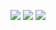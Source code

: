 ![](https://readme-typing-svg.herokuapp.com?font=MonoSpace&size=32&duration=1250&pause=999999999999999&color=ff79c6&width=460&height=70&lines=Hi,+i'm+Go+developer+✌️😿;)
![](https://komarev.com/ghpvc/?username=ElishaFlacon&color=grey&style=pixel)
![](https://capsule-render.vercel.app/api?type=waving&color=ff79c6&height=64&section=footer)
